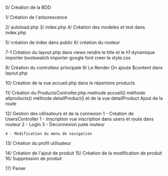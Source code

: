 0/ Création de la BDD



1/ Création de l'arborescence

2/ autoload.php
3/ index.php
4/ Création des modeles et test dans index.php


5/ création de index dans public
6/ création du routeur



7-1 Création du layout.php dans views
    rendre le title et le h1 dynamique
    importer bootswatch
    importer google font
    creer le style.css

8/ Création du controlleur principale
9/ Le Render
    On ajoute $content dans layout.php


10/ Création de la vue accueil.php dans le répertoire products

11/ Création du ProductsController.php
    methode accueil()
    méthode allproducts()
    méthode detailProduct() et de la vue detailProduct
    Ajout de la route

12/ Gestion des utilisateurs et de la connexion
    1 - Création de UsersController
    1 - Inscription vue inscription dans users et route dans routeur
    2 - Login
    3 - Deconnexion juste routeur

    4 - Modification du menu de navigation


13/ Création du profil utilisateur

14/ Création de l'ajout de produit
15/ Création de la modification de produit
16/ Suppression de produit

17/ Panier